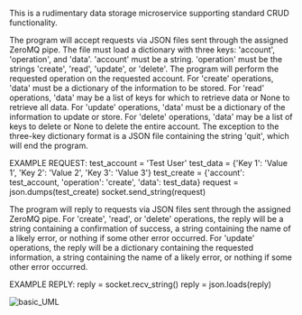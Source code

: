 This is a rudimentary data storage microservice supporting standard CRUD functionality.

The program will accept requests via JSON files sent through the assigned ZeroMQ pipe. The file must load a dictionary with three keys: 'account', 'operation', and 'data'. 'account' must be a string. 'operation' must be the strings 'create', 'read', 'update', or 'delete'. The program will perform the requested operation on the requested account. For 'create' operations, 'data' must be a dictionary of the information to be stored. For 'read' operations, 'data' may be a list of keys for which to retrieve data or None to retrieve all data. For 'update' operations, 'data' must be a dictionary of the information to update or store. For 'delete' operations, 'data' may be a list of keys to delete or None to delete the entire account. The exception to the three-key dictionary format is a JSON file containing the string 'quit', which will end the program.

EXAMPLE REQUEST:
test_account = 'Test User'
test_data = {'Key 1': 'Value 1', 'Key 2': 'Value 2', 'Key 3': 'Value 3'}
test_create = {'account': test_account, 'operation': 'create', 'data': test_data}
request = json.dumps(test_create)
socket.send_string(request)

The program will reply to requests via JSON files sent through the assigned ZeroMQ pipe. For 'create', 'read', or 'delete' operations, the reply will be a string containing a confirmation of success, a string containing the name of a likely error, or nothing if some other error occurred. For 'update' operations, the reply will be a dictionary containing the requested information, a string containing the name of a likely error, or nothing if some other error occurred.

EXAMPLE REPLY:
reply = socket.recv_string()
reply = json.loads(reply)

![basic_UML](https://github.com/IanBubier/cs_360_assignment_8/assets/137921511/35ad18bf-35a9-4639-865e-150f9e0a733a)
